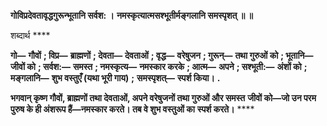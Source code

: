 **गोविप्रदेवतावृद्धगुरून्भूतानि सर्वश: ।** **नमस्कृत्यात्मसश्भूतीर्मङ्गलानि समस्पृशत् ॥ ॥** 

शब्दार्थ **** 

**गो—** **गौवों** **; विप्र—** **ब्राह्मणों** **; देवता—** **देवताओं** **; वृद्ध—** **वरेषुजन** **; गुरून्—** **तथा गुरुओं को** **; भूतानि—** **जीवों को** **; सर्वश:—** **समस्त** **; नमस्कृत्य—** **नमस्कार करके** **; आत्म—** **अपने** **; सश्भूती:—** **अंशों को** **; मङ्गलानि—** **शुभ वस्तुएँ (यथा भूरी गाय)** **;** **समस्पृशत्—** **स्पर्श किया।** **.** 

**भगवान् कृष्ण गौवों, ब्राह्मणों तथा देवताओं, अपने वरेषुजनों तथा गुरुओं और समस्त** **जीवों को—जो उन परम पुरुष के ही अंशरूप हैं—नमस्कार करते। तब वे शुभ वस्तुओं का** **स्पर्श करते।** **** 